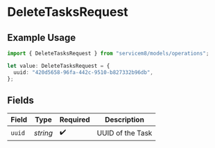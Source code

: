 # DeleteTasksRequest

## Example Usage

```typescript
import { DeleteTasksRequest } from "servicem8/models/operations";

let value: DeleteTasksRequest = {
  uuid: "420d5658-96fa-442c-9510-b827332b96db",
};
```

## Fields

| Field              | Type               | Required           | Description        |
| ------------------ | ------------------ | ------------------ | ------------------ |
| `uuid`             | *string*           | :heavy_check_mark: | UUID of the Task   |